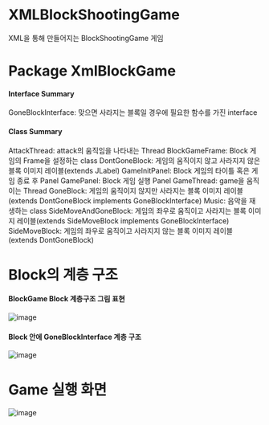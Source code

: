 # XMLBlockShootingGame
XML을 통해 만들어지는 BlockShootingGame 게임

# Package XmlBlockGame
<h4>Interface Summary</h4>
GoneBlockInterface: 맞으면 사라지는 블록일 경우에 필요한 함수를 가진 interface

<h4>Class Summary</h4>
AttackThread: attack의 움직임을 나타내는 Thread
BlockGameFrame: Block 게임의 Frame을 설정하는 class
DontGoneBlock: 게임의 움직이지 않고 사라지지 않은 블록 이미지 레이블(extends JLabel)
GameInitPanel: Block 게임의 타이틀 혹은 게임 종료 후 Panel
GamePanel: Block 게임 실행 Panel
GameThread: game을 움직이는 Thread
GoneBlock: 게임의 움직이지 않지만 사라지는 블록 이미지 레이블 (extends DontGoneBlock implements GoneBlockInterface)
Music: 음악을 재생하는 class
SideMoveAndGoneBlock: 게임의 좌우로 움직이고 사라지는 블록 이미지 레이블(extends SideMoveBlock implements GoneBlockInterface)
SideMoveBlock: 게임의 좌우로 움직이고 사라지지 않는 블록 이미지 레이블(extends DontGoneBlock)

# Block의 계층 구조

<h4>BlockGame Block 계층구조 그림 표현</h4>

![image](https://user-images.githubusercontent.com/109158497/199739565-731febf2-694a-46df-8235-5418b3059b08.png)

<h4>Block 안에 GoneBlockInterface 계층 구조</h4>

![image](https://user-images.githubusercontent.com/109158497/199739702-47c8878b-4b42-4fc7-98ef-ebaed33a62fc.png)

# Game 실행 화면

![image](https://user-images.githubusercontent.com/109158497/199795984-a528f998-980d-48a9-a130-1e92ee5ba1be.png)
